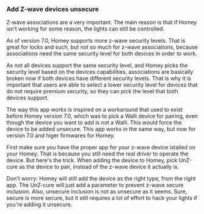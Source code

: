 ### Add Z-wave devices unsecure

Z-wave associations are a very important. The main reason is that if Homey isn’t working for some reason, the lights can still be controlled.

As of version 7.0, Homey supports more z-wave security levels. That is great for locks and such, but not so much for z-wave associations, because associations need the same security level for both devices in order to work.

As not all devices support the same security level, and Homey picks the security level based on the devices capabilities, associations are basically broken now if both devices have different security levels. That is why it is important that users are able to select a lower security level for devices that do not require premium security, so they can pick the level that both devices support.

The way this app works is inspired on a workaround that used to exist before Homey version 7.0, which was to pick a Walli device for pairing, even though the device you want to add is not a Walli. This would force the device to be added unsecure. This app works in the same way, but now for version 7.0 and higer firmwares for Homey.

First make sure you have the proper app for your z-wave device istalled on your Homey. That is because you still need the real driver to operate the device. But here's the trick. When adding the device to Homey, pick UnZ-cure as the device to pair, instead of the z-wave device it actually is. 

Don't worry: Homey will still add the device as the right type, from the right app. The UnZ-cure will just add a parameter to prevent z-wave secure inclusion. Also, unsecure inclusion is not as unsecure as it seems. Sure, secure is more secure, but it still requires a lot of effort to hack your lights if you're adding it unsecure.